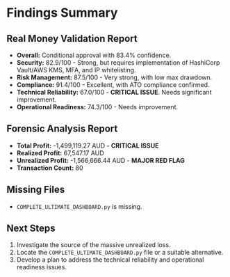 # Findings Summary

## Real Money Validation Report

*   **Overall:** Conditional approval with 83.4% confidence.
*   **Security:** 82.9/100 - Strong, but requires implementation of HashiCorp Vault/AWS KMS, MFA, and IP whitelisting.
*   **Risk Management:** 87.5/100 - Very strong, with low max drawdown.
*   **Compliance:** 91.4/100 - Excellent, with ATO compliance confirmed.
*   **Technical Reliability:** 67.0/100 - **CRITICAL ISSUE**. Needs significant improvement.
*   **Operational Readiness:** 74.3/100 - Needs improvement.

## Forensic Analysis Report

*   **Total Profit:** -1,499,119.27 AUD - **CRITICAL ISSUE**
*   **Realized Profit:** 67,547.17 AUD
*   **Unrealized Profit:** -1,566,666.44 AUD - **MAJOR RED FLAG**
*   **Transaction Count:** 80

## Missing Files

*   `COMPLETE_ULTIMATE_DASHBOARD.py` is missing.

## Next Steps

1.  Investigate the source of the massive unrealized loss.
2.  Locate the `COMPLETE_ULTIMATE_DASHBOARD.py` file or a suitable alternative.
3.  Develop a plan to address the technical reliability and operational readiness issues.

